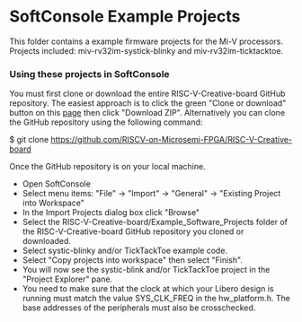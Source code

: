 # SoftConsole Example Projects
This folder contains a example firmware projects for the Mi-V processors.
Projects included: miv-rv32im-systick-blinky and miv-rv32im-ticktacktoe.

### Using these projects in SoftConsole
You must first clone or download the entire RISC-V-Creative-board GitHub repository. The easiest approach is to click the green "Clone or download" button on this [page](https://github.com/RISCV-on-Microsemi-FPGA/RISC-V-Creative-board) then click "Download ZIP".
Alternatively you can clone the GitHub repository using the following command:

   $ git clone https://github.com/RISCV-on-Microsemi-FPGA/RISC-V-Creative-board

Once the GitHub repository is on your local machine.
* Open SoftConsole
* Select menu items: "File" -> "Import" -> "General" -> "Existing Project into Workspace"
* In the Import Projects dialog box click "Browse"
* Select the RISC-V-Creative-board/Example_Software_Projects folder of the RISC-V-Creative-board GitHub repository you cloned or downloaded.
* Select systic-blinky and/or TickTackToe example code.
* Select "Copy projects into workspace" then select "Finish".
* You will now see the systic-blink and/or TickTackToe project in the "Project Explorer" pane.
* You need to make sure that the clock at which your Libero design is running must match the value SYS_CLK_FREQ in the hw_platform.h. The base addresses of the peripherals must also be crosschecked.

